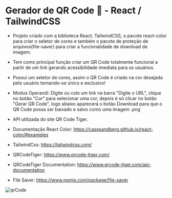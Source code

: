 # Gerador de QR Code 📱 - React / TailwindCSS


- Projeto criado com a biblioteca React, TailwindCSS, o pacote react-color para criar o seletor de cores e também o pacote de proteção de arquivos(file-saver) para criar a funcionalidade de download de imagem.
- Tem como principal função criar um QR Code totalmente funcional a partir de um link gerando acessibilidade imediata para os usuários.
- Possui um seletor de cores, assim o QR Code é criado na cor desejada pelo usuário tornando-se único e exclusivo!
- Modus Operandi: Digite ou cole um link na barra "Digite o URL", clique no botão "Cor" para selecionar uma cor, depois é só clicar no botão "Gerar QR Code", logo abaixo aparecerá o botão Download para que o QR Code possa ser baixado e salvo como uma imagem .png
- API utilizada do site QR Code Tiger.

- Documentação React Color: https://casesandberg.github.io/react-color/#examples
- TailwindCss: https://tailwindcss.com/
- QRCodeTiger: https://www.qrcode-tiger.com/
- QRCodeTiger Documentation: https://www.qrcode-tiger.com/api-documentation
- File Saver: https://www.npmjs.com/package/file-saver

![qrCode](https://user-images.githubusercontent.com/81476932/158435368-179e6c8c-a014-4e6d-9db6-c3b09b295656.png)
